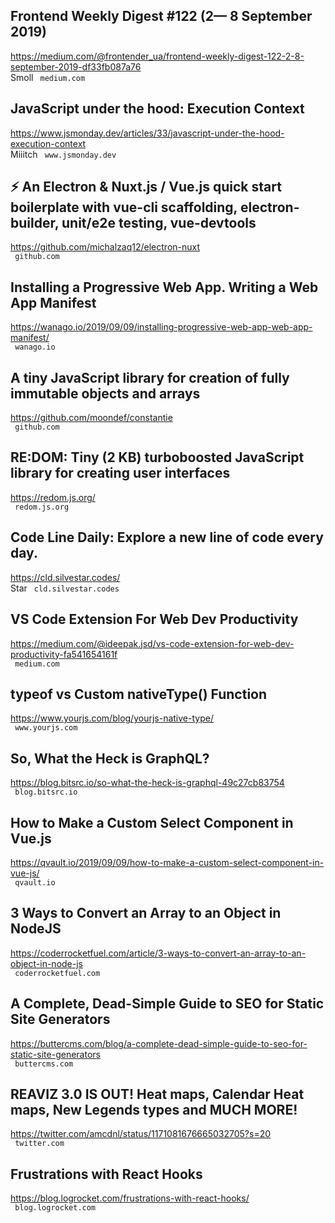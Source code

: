 ## Frontend Weekly Digest #122 (2— 8 September 2019)  
https://medium.com/@frontender_ua/frontend-weekly-digest-122-2-8-september-2019-df33fb087a76  
Smoll ` medium.com`
  

## JavaScript under the hood: Execution Context  
https://www.jsmonday.dev/articles/33/javascript-under-the-hood-execution-context  
Miiitch ` www.jsmonday.dev`
  

## ⚡ An Electron & Nuxt.js / Vue.js quick start boilerplate with vue-cli scaffolding, electron-builder, unit/e2e testing, vue-devtools  
https://github.com/michalzaq12/electron-nuxt  
 ` github.com`
  

## Installing a Progressive Web App. Writing a Web App Manifest  
https://wanago.io/2019/09/09/installing-progressive-web-app-web-app-manifest/  
 ` wanago.io`
  

## A tiny JavaScript library for creation of fully immutable objects and arrays  
https://github.com/moondef/constantie  
 ` github.com`
  

## RE:DOM: Tiny (2 KB) turboboosted JavaScript library for creating user interfaces  
https://redom.js.org/  
 ` redom.js.org`
  

## Code Line Daily: Explore a new line of code every day.  
https://cld.silvestar.codes/  
Star ` cld.silvestar.codes`
  

## VS Code Extension For Web Dev Productivity  
https://medium.com/@ideepak.jsd/vs-code-extension-for-web-dev-productivity-fa541654161f  
 ` medium.com`
  

## typeof vs Custom nativeType() Function  
https://www.yourjs.com/blog/yourjs-native-type/  
 ` www.yourjs.com`
  

## So, What the Heck is GraphQL?  
https://blog.bitsrc.io/so-what-the-heck-is-graphql-49c27cb83754  
 ` blog.bitsrc.io`
  

## How to Make a Custom Select Component in Vue.js  
https://qvault.io/2019/09/09/how-to-make-a-custom-select-component-in-vue-js/  
 ` qvault.io`
  

## 3 Ways to Convert an Array to an Object in NodeJS  
https://coderrocketfuel.com/article/3-ways-to-convert-an-array-to-an-object-in-node-js  
 ` coderrocketfuel.com`
  

## A Complete, Dead-Simple Guide to SEO for Static Site Generators  
https://buttercms.com/blog/a-complete-dead-simple-guide-to-seo-for-static-site-generators  
 ` buttercms.com`
  

## REAVIZ 3.0 IS OUT! Heat maps, Calendar Heat maps, New Legends types and MUCH MORE!  
https://twitter.com/amcdnl/status/1171081676665032705?s=20  
 ` twitter.com`
  

## Frustrations with React Hooks  
https://blog.logrocket.com/frustrations-with-react-hooks/  
 ` blog.logrocket.com`
  


